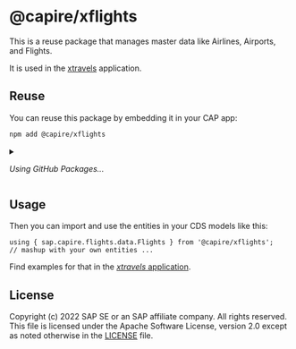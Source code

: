 # @capire/xflights

This is a reuse package that manages master data like Airlines, Airports, and Flights.

It is used in the [xtravels](https://github.com/capire/xtravels) application.

## Reuse

You can reuse this package by embedding it in your CAP app:

```sh
npm add @capire/xflights
```

<details>
<summary>

   _Using GitHub Packages..._

</summary>

  The samples are published to the [GitHub Packages](https://docs.github.com/packages) registry,
  which requires you to npm login once like that:

  ```sh
  npm login --scope=@capire --registry=https://npm.pkg.github.com
  ```

  As password you're using a Personal Access Token (classic) with `read:packages` scope.
  Read more about it in [Authenticating to GitHub Packages](https://docs.github.com/en/packages/working-with-a-github-packages-registry/working-with-the-npm-registry#authenticating-to-github-packages).

</details>


## Usage

Then you can import and use the entities in your CDS models like this:

```cds
using { sap.capire.flights.data.Flights } from '@capire/xflights';
// mashup with your own entities ...
```
Find examples for that in the [_xtravels_ application](https://github.com/capire/xtravels/blob/main/db/master-data.cds).


## License

Copyright (c) 2022 SAP SE or an SAP affiliate company. All rights reserved. This file is licensed under the Apache Software License, version 2.0 except as noted otherwise in the [LICENSE](LICENSE) file.
